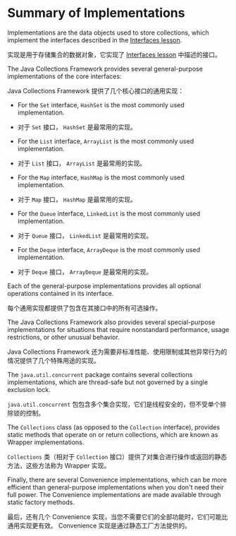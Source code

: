 # Summary of Implementations


Implementations are the data objects used to store collections, which implement the interfaces described in the [Interfaces lesson](https://docs.oracle.com/javase/tutorial/collections/interfaces/index.html).


实现是用于存储集合的数据对象，它实现了 [Interfaces lesson](./../interfaces/index.md) 中描述的接口。


The Java Collections Framework provides several general-purpose implementations of the core interfaces:


Java Collections Framework 提供了几个核心接口的通用实现：


* For the `Set` interface, `HashSet` is the most commonly used implementation.

* 对于 `Set` 接口， `HashSet` 是最常用的实现。

* For the `List` interface, `ArrayList` is the most commonly used implementation.

* 对于 `List` 接口， `ArrayList` 是最常用的实现。

* For the `Map` interface, `HashMap` is the most commonly used implementation.

* 对于 `Map` 接口， `HashMap` 是最常用的实现。

* For the `Queue` interface, `LinkedList` is the most commonly used implementation.

* 对于 `Queue` 接口， `LinkedList` 是最常用的实现。

* For the `Deque` interface, `ArrayDeque` is the most commonly used implementation.

* 对于 `Deque` 接口， `ArrayDeque` 是最常用的实现。


Each of the general-purpose implementations provides all optional operations contained in its interface.


每个通用实现都提供了包含在其接口中的所有可选操作。


The Java Collections Framework also provides several special-purpose implementations for situations that require nonstandard performance, usage restrictions, or other unusual behavior.


Java Collections Framework 还为需要非标准性能、使用限制或其他异常行为的情况提供了几个特殊用途的实现。


The `java.util.concurrent` package contains several collections implementations, which are thread-safe but not governed by a single exclusion lock.


`java.util.concurrent` 包包含多个集合实现，它们是线程安全的，但不受单个排除锁的控制。


The `Collections` class (as opposed to the `Collection` interface), provides static methods that operate on or return collections, which are known as Wrapper implementations.


`Collections` 类（相对于 `Collection` 接口）提供了对集合进行操作或返回的静态方法，这些方法称为 Wrapper 实现。


Finally, there are several Convenience implementations, which can be more efficient than general-purpose implementations when you don't need their full power. 
The Convenience implementations are made available through static factory methods.


最后，还有几个 Convenience 实现，当您不需要它们的全部功能时，它们可能比通用实现更有效。
Convenience 实现是通过静态工厂方法提供的。
